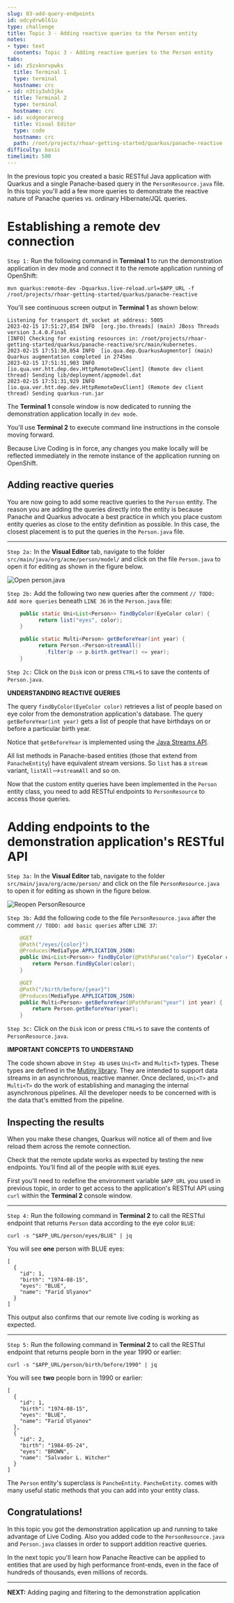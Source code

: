 ```yaml
---
slug: 03-add-query-endpoints
id: odcydrw6l61u
type: challenge
title: Topic 3 - Adding reactive queries to the Person entity
notes:
- type: text
  contents: Topic 3 - Adding reactive queries to the Person entity
tabs:
- id: z5zxknrvpwks
  title: Terminal 1
  type: terminal
  hostname: crc
- id: n3tiy3uh3jkx
  title: Terminal 2
  type: terminal
  hostname: crc
- id: xcdgnorarecg
  title: Visual Editor
  type: code
  hostname: crc
  path: /root/projects/rhoar-getting-started/quarkus/panache-reactive
difficulty: basic
timelimit: 500
---
```

In the previous topic you created a basic RESTful Java application with Quarkus and a single Panache-based query in the `PersonResource.java` file. In this topic you'll add a few more queries to demonstrate the reactive nature of Panache queries vs. ordinary Hibernate/JQL queries.

# Establishing a remote dev connection

`Step 1:` Run the following command in **Terminal 1** to run the demonstration application in dev mode and connect it to the remote application running of OpenShift:

```
mvn quarkus:remote-dev -Dquarkus.live-reload.url=$APP_URL -f /root/projects/rhoar-getting-started/quarkus/panache-reactive
```

You'll see continuous screen output in **Terminal 1** as shown below:

```console
Listening for transport dt_socket at address: 5005
2023-02-15 17:51:27,854 INFO  [org.jbo.threads] (main) JBoss Threads version 3.4.0.Final
[INFO] Checking for existing resources in: /root/projects/rhoar-getting-started/quarkus/panache-reactive/src/main/kubernetes.
2023-02-15 17:51:30,054 INFO  [io.qua.dep.QuarkusAugmentor] (main) Quarkus augmentation completed in 2745ms
2023-02-15 17:51:31,903 INFO  [io.qua.ver.htt.dep.dev.HttpRemoteDevClient] (Remote dev client thread) Sending lib/deployment/appmodel.dat
2023-02-15 17:51:31,929 INFO  [io.qua.ver.htt.dep.dev.HttpRemoteDevClient] (Remote dev client thread) Sending quarkus-run.jar
```
The **Terminal 1** console window is now dedicated to running the demonstration application locally in `dev mode`.

You'll use **Terminal 2** to execute command line instructions in the console moving forward.

Because Live Coding is in force, any changes you make locally will be reflected immediately in the remote instance of the application running on OpenShift.

## Adding reactive queries

You are now going to add some reactive queries to the `Person` entity. The reason you are adding the queries directly into the entity is because Panache and Quarkus advocate a best practice in which you place custom entity queries as close to the entity definition as possible. In this case, the closest placement is to put the queries in the `Person.java` file.

----

`Step 2a:` In the **Visual Editor** tab, navigate to the folder `src/main/java/org/acme/person/model/` and click on the file `Person.java` to open it for editing as shown in the figure below.

![Open person.java](../assets/open-person-java-02.png)

`Step 2b:` Add the following two new queries after the comment `// TODO: Add more queries` beneath `LINE 36` in the `Person.java` file:

```java
    public static Uni<List<Person>> findByColor(EyeColor color) {
          return list("eyes", color);
    }

    public static Multi<Person> getBeforeYear(int year) {
          return Person.<Person>streamAll()
            .filter(p -> p.birth.getYear() <= year);
    }
```

`Step 2c:` Click on the `Disk` icon or press `CTRL+S` to save the contents of `Person.java`.

**UNDERSTANDING REACTIVE QUERIES**

The query `findByColor(EyeColor color)` retrieves a list of people based on eye color from the demonstration application's database. The query `getBeforeYear(int year)` gets a list of people that have birthdays on or before a particular birth year.

Notice that `getBeforeYear` is implemented using the [Java Streams API](https://docs.oracle.com/javase/8/docs/api/java/util/stream/package-summary.html).

All list methods in Panache-based entities (those that extend from `PanacheEntity`) have equivalent stream versions. So `list` has a `stream` variant, `listAll`-->`streamAll` and so on.

Now that the custom entity queries have been implemented in the `Person` entity class, you need to add RESTful endpoints to `PersonResource` to access those queries.

# Adding endpoints to the demonstration application's RESTful API

`Step 3a:` In the **Visual Editor** tab, navigate to the folder `src/main/java/org/acme/person/` and click on the file `PersonResource.java` to open it for editing as shown in the figure below.

![Reopen PersonResource](../assets/reopen-personresource-java.png)

`Step 3b:` Add the following code to the file `PersonResource.java` after the comment `// TODO: add basic queries` after `LINE 37`:

```java
    @GET
    @Path("/eyes/{color}")
    @Produces(MediaType.APPLICATION_JSON)
    public Uni<List<Person>> findByColor(@PathParam("color") EyeColor color) {
        return Person.findByColor(color);
    }

    @GET
    @Path("/birth/before/{year}")
    @Produces(MediaType.APPLICATION_JSON)
    public Multi<Person> getBeforeYear(@PathParam("year") int year) {
        return Person.getBeforeYear(year);
    }
```

`Step 3c:` Click on the `Disk` icon or press `CTRL+S` to save the contents of `PersonResource.java`.

**IMPORTANT CONCEPTS TO UNDERSTAND**

The code shown above in `Step 4b` uses `Uni<T>` and `Multi<T>` types. These types are defined in the [Mutiny library](https://javadoc.io/doc/io.smallrye.reactive/mutiny/latest/index.html). They are intended to support data streams in an asynchronous, reactive manner. Once declared, `Uni<T>` and `Multi<T>` do the work of establishing and managing the internal asynchronous pipelines. All the developer needs to be concerned with is the data that's emitted from the pipeline.

## Inspecting the results

When you make these changes, Quarkus will notice all of them and live reload them across the remote connection.

Check that the remote update works as expected by testing the new endpoints. You'll find all of the people with `BLUE` eyes.

First you'll need to redefine the environment variable `$APP_URL` you used in previous topic, in order to get access to the application's RESTful API using `curl` within the **Terminal 2** console window.

----

`Step 4:` Run the following command in **Terminal 2** to call the RESTful endpoint that returns `Person` data according to the eye color `BLUE`:

```
curl -s "$APP_URL/person/eyes/BLUE" | jq
```

You will see **one** person with BLUE eyes:

```console
[
  {
    "id": 1,
    "birth": "1974-08-15",
    "eyes": "BLUE",
    "name": "Farid Ulyanov"
  }
]
```

This output also confirms that our remote live coding is working as expected.

----

`Step 5:` Run the following command in **Terminal 2** to call the RESTful endpoint that returns people born in the year 1990 or earlier:

```
curl -s "$APP_URL/person/birth/before/1990" | jq
```

You will see **two** people born in 1990 or earlier:

```console
[
  {
    "id": 1,
    "birth": "1974-08-15",
    "eyes": "BLUE",
    "name": "Farid Ulyanov"
  },
  {
    "id": 2,
    "birth": "1984-05-24",
    "eyes": "BROWN",
    "name": "Salvador L. Witcher"
  }
]
```

The `Person` entity's superclass is `PancheEntity`. `PancheEntity`. comes with many useful static methods that you can add into your entity class.


## Congratulations!

In this topic you got the demonstration application up and running to take advantage of Live Coding. Also you added code to the `PersonResource.java` and `Person.java` classes in order to support addition reactive queries.

In the next topic you'll learn how Panache Reactive can be applied to entities that are used by high performance front-ends, even in the face of hundreds of thousands, even millions of records.

----

**NEXT:** Adding paging and filtering to the demonstration application